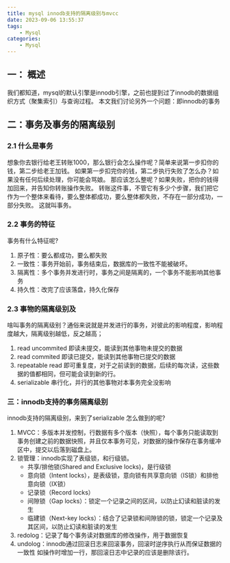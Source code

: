 ```yaml
---
title: mysql innodb支持的隔离级别与mvcc
date: 2023-09-06 13:55:37
tags:
    - Mysql
categories:
    - Mysql
---
```


## 一： 概述
我们都知道，mysql的默认引擎是innodb引擎，之前也提到过了innodb的数据组织方式（聚集索引）与查询过程。
本文我们讨论另外一个问题：即innodb的事务

## 二：事务及事务的隔离级别

### 2.1 什么是事务
想象你去银行给老王转账1000，那么银行会怎么操作呢？简单来说第一步扣你的钱，第二步给老王加钱。
如果第一步扣完你的钱，第二步执行失败了怎么办？如果没有任何后续处理，你可能会骂娘。
那应该怎么整呢？如果失败，把你的钱得加回来，并告知你转账操作失败。
转账这件事，不管它有多少个步骤，我们把它作为一个整体来看待，要么整体都成功，要么整体都失败，不存在一部分成功，一部分失败。
这就叫事务。
### 2.2 事务的特征
事务有什么特征呢?
1. 原子性：要么都成功，要么都失败
2. 一致性：事务开始前，事务结束后，数据库的一致性不能被破坏。
3. 隔离性：多个事务并发进行时，事务之间是隔离的，一个事务不能影响其他事务
4. 持久性：改完了应该落盘，持久化保存
### 2.3 事物的隔离级别及
啥叫事务的隔离级别？通俗来说就是并发进行的事务，对彼此的影响程度，影响程度越大，隔离级别越低，反之越高；
1. read uncommited 即读未提交，能读到其他事物未提交的数据
2. read commited 即读已提交，能读到其他事物已提交的数据
3. repeatable read 即可重复度，对于之前读到的数据，后续的每次读，这些数据的值都相同，但可能会读到新的行。
4. serializable 串行化，并行的其他事物对本事务完全没影响
### 三：innodb支持的事务隔离级别
innodb支持的隔离级别，来到了serializable
怎么做到的呢?
1. MVCC：多版本并发控制，行数据有多个版本（快照），每个事务只能读取到事务创建之前的数据快照，并且仅本事务可见，对数据的操作保存在事务缓冲区中，提交以后落到磁盘上。
2. 锁管理：innodb实现了表级锁，和行级锁。
    * 共享/排他锁(Shared and Exclusive locks)，是行级锁
    * 意向锁（Intent locks），是表级锁，意向锁有共享意向锁（IS锁）和排他意向锁（IX锁）
    * 记录锁（Record locks）
    * 间隙锁（Gap locks）：锁定一个记录之间的区间，以防止幻读和脏读的发生
    * 临建锁（Next-key locks）：结合了记录锁和间隙锁的锁，锁定一个记录及其区间，以防止幻读和脏读的发生
3. redolog：记录了每个事务读对数据库的修改操作，用于数据恢复
4. undolog：innodb通过回滚日志来回滚事务，回滚时逆序执行从而保证数据的一致性
    如操作时增加一行，那回滚日志中记录的应该是删除该行。